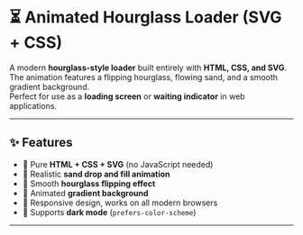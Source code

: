 # ⏳ Animated Hourglass Loader (SVG + CSS)

A modern **hourglass-style loader** built entirely with **HTML, CSS, and SVG**.  
The animation features a flipping hourglass, flowing sand, and a smooth gradient background.  
Perfect for use as a **loading screen** or **waiting indicator** in web applications.

---

## ✨ Features

- 🔹 Pure **HTML + CSS + SVG** (no JavaScript needed)
- 🔹 Realistic **sand drop and fill animation**
- 🔹 Smooth **hourglass flipping effect**
- 🔹 Animated **gradient background**
- 🔹 Responsive design, works on all modern browsers
- 🔹 Supports **dark mode** (`prefers-color-scheme`)

---
